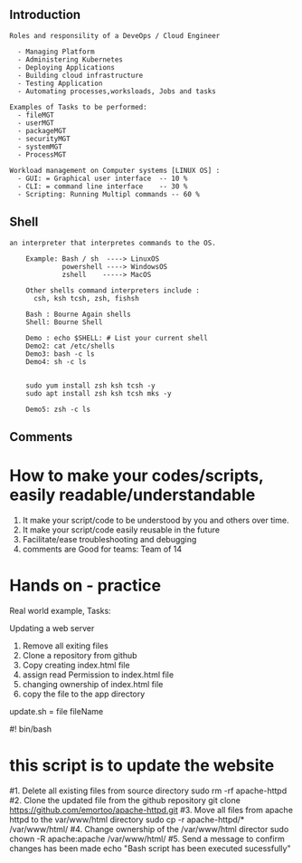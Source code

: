 ## Introduction 

    Roles and responsility of a DeveOps / Cloud Engineer 

      - Managing Platform
      - Administering Kubernetes
      - Deploying Applications
      - Building cloud infrastructure
      - Testing Application
      - Automating processes,worksloads, Jobs and tasks
    
    Examples of Tasks to be performed:
      - fileMGT 
      - userMGT 
      - packageMGT
      - securityMGT 
      - systemMGT 
      - ProcessMGT

    Workload management on Computer systems [LINUX OS] :
      - GUI: = Graphical user interface  -- 10 %
      - CLI: = command line interface    -- 30 %
      - Scripting: Running Multipl commands -- 60 %
  
## Shell 
    an interpreter that interpretes commands to the OS.

        Example: Bash / sh  ----> LinuxOS
                 powershell ----> WindowsOS                
                 zshell    -----> MacOS  

        Other shells command interpreters include :
          csh, ksh tcsh, zsh, fishsh                 

        Bash : Bourne Again shells
        Shell: Bourne Shell

        Demo : echo $SHELL: # List your current shell
        Demo2: cat /etc/shells
        Demo3: bash -c ls
        Demo4: sh -c ls


        sudo yum install zsh ksh tcsh -y
        sudo apt install zsh ksh tcsh mks -y

        Demo5: zsh -c ls

## Comments 
How to make your codes/scripts, easily readable/understandable 
================================================

  1. It make your script/code to be understood by you and others over time. 
  2. It make your script/code easily reusable in the future
  3. Facilitate/ease troubleshooting and debugging
  4. comments are Good for teams: Team of 14 

Hands on - practice 
=====================================

Real world example, Tasks:

Updating a web server 
1. Remove all exiting files   
2. Clone a repository from github 
3. Copy creating index.html file  
3. assign read Permission to index.html file
4. changing ownership of index.html file 
5. copy the file to the app directory

update.sh = file fileName 

#! bin/bash
# this script is to update the website 
#1. Delete all existing  files from source directory 
sudo rm -rf apache-httpd
#2. Clone the updated file from the github repository 
git clone https://github.com/emortoo/apache-httpd.git
#3. Move all files from apache httpd to the var/www/html directory 
sudo cp -r apache-httpd/* /var/www/html/
#4. Change ownership of the /var/www/html director 
sudo chown -R apache:apache /var/www/html/
#5. Send a message to confirm changes has been made
echo "Bash script has been executed sucessfully" 